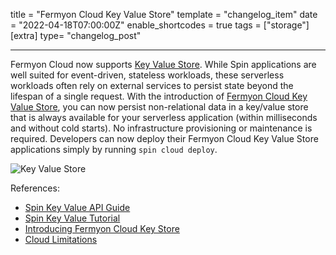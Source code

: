 title = "Fermyon Cloud Key Value Store"
template = "changelog_item"
date = "2022-04-18T07:00:00Z"
enable_shortcodes = true
tags = ["storage"]
[extra]
type= "changelog_post"

---

Fermyon Cloud now supports [Key Value Store](https://developer.fermyon.com/spin/kv-store-api-guide). While Spin applications are well suited for event-driven, stateless workloads, these serverless workloads often rely on external services to persist state beyond the lifespan of a single request. With the introduction of [Fermyon Cloud Key Value Store](https://www.fermyon.com/blog/introducing-fermyon-cloud-key-value-store), you can now persist non-relational data in a key/value store that is always available for your serverless application (within milliseconds and without cold starts). No infrastructure provisioning or maintenance is required. Developers can now deploy their Fermyon Cloud Key Value Store applications simply by running `spin cloud deploy`.

<img src="https://www.fermyon.com/static/image/twc-introducing-fermyon-cloud-key-value-store.jpg" alt="Key Value Store">

<!-- break -->

References:

- [Spin Key Value API Guide](https://developer.fermyon.com/spin/kv-api-guide) 
- [Spin Key Value Tutorial](https://developer.fermyon.com/spin/kv-tutorial)
- [Introducing Fermyon Cloud Key Store](https://www.fermyon.com/blog/introducing-fermyon-cloud-key-value-store)
- [Cloud Limitations](https://developer.fermyon.com/cloud/faq)